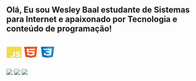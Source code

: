 ## Olá, Eu sou Wesley Baal estudante de Sistemas para Internet e apaixonado por Tecnologia e conteúdo de programação!



<div style="display: inline_block"><br>
  <img align="center" alt="Js" height="30" width="40" src="https://raw.githubusercontent.com/devicons/devicon/master/icons/javascript/javascript-plain.svg">
  <img align="center" alt="HTML" height="30" width="40" src="https://raw.githubusercontent.com/devicons/devicon/master/icons/html5/html5-original.svg">
  <img align="center" alt="CSS" height="30" width="40" src="https://raw.githubusercontent.com/devicons/devicon/master/icons/css3/css3-original.svg">

   

    
  
</div>
  
  ##
 
<div> 
  

  <a href="https://https://www.instagram.com/wesleybaal/" target="_blank"><img src="https://img.shields.io/badge/-Instagram-%23E4405F?style=for-the-badge&logo=instagram&logoColor=white" target="_blank"></a>
  <a href="https://www.linkedin.com/in/wesley-baal-6a1b75196/" target="_blank"><img src="https://img.shields.io/badge/-LinkedIn-%230077B5?style=for-the-badge&logo=linkedin&logoColor=white" target="_blank"></a> 
  <a href = "https://api.whatsapp.com/send?phone=55997102742"><img src="https://img.shields.io/badge/WhatsApp-25D366?style=for-the-badge&logo=whatsapp&logoColor=white
" target="_blank"></a>

 


  
</div>
